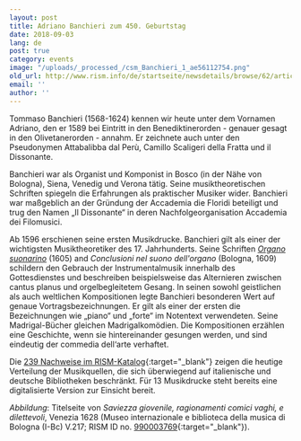 ```yaml
---
layout: post
title: Adriano Banchieri zum 450. Geburtstag
date: 2018-09-03
lang: de
post: true
category: events
image: "/uploads/_processed_/csm_Banchieri_1_ae56112754.png"
old_url: http://www.rism.info/de/startseite/newsdetails/browse/62/article/64/adriano-banchieri-at-450.html
email: ''
author: ''
---
```



Tommaso Banchieri (1568-1624) kennen wir heute unter dem Vornamen Adriano, den er 1589 bei Eintritt in den Benediktinerorden - genauer gesagt in den Olivetanerorden - annahm. Er zeichnete auch unter den Pseudonymen Attabalibba dal Perù, Camillo Scaligeri della Fratta und il Dissonante.

Banchieri war als Organist und Komponist in Bosco (in der Nähe von Bologna), Siena, Venedig und Verona tätig. Seine musiktheoretischen Schriften spiegeln die Erfahrungen als praktischer Musiker wider. Banchieri war maßgeblich an der Gründung der Accademia die Floridi beteiligt und trug den Namen „Il Dissonante“ in deren Nachfolgeorganisation Accademia dei Filomusici.

Ab 1596 erschienen seine ersten Musikdrucke. Banchieri gilt als einer der wichtigsten Musiktheoretiker des 17. Jahrhunderts. Seine Schriften [_Organo suonarino_](https://opac.rism.info/search?id=00000990003777&View=rism) (1605) and _Conclusioni nel suono dell'organo_ (Bologna, 1609) schildern den Gebrauch der Instrumentalmusik innerhalb des Gottesdienstes und beschreiben beispielsweise das Alternieren zwischen cantus planus und orgelbegleitetem Gesang. In seinen sowohl geistlichen als auch weltlichen Kompositionen legte Banchieri besonderen Wert auf genaue Vortragsbezeichnungen. Er gilt als einer der ersten die Bezeichnungen wie „piano“ und „forte“ im Notentext verwendeten. Seine Madrigal-Bücher gleichen Madrigalkomödien. Die Kompositionen erzählen eine Geschichte, wenn sie hintereinander gesungen werden, und sind eindeutig der commedia dell‘arte verhaftet.

Die [239 Nachweise im RISM-Katalog](https://opac.rism.info/search?View=rism&author=Banchieri+Adriano){:target="_blank"} zeigen die heutige Verteilung der Musikquellen, die sich überwiegend auf italienische und deutsche Bibliotheken beschränkt. Für 13 Musikdrucke steht bereits eine digitalisierte Version zur Einsicht bereit.

_Abbildung_: Titelseite von _Saviezza giovenile, ragionamenti comici vaghi, e dilettevoli_, Venezia 1628 (Museo internazionale e biblioteca della musica di Bologna (I-Bc) V.217; RISM ID no. [990003769](https://opac.rism.info/search?id=00000990003769&View=rism){:target="_blank"}).



<script type="text/javascript">var switchTo5x=true;</script><script type="text/javascript" src="http://w.sharethis.com/button/buttons.js"></script><script type="text/javascript">stLight.options({publisher: "9b601438-1ce1-49d8-bfd7-9cff5df54c17", doNotHash: false, doNotCopy: false, hashAddressBar: false});</script>